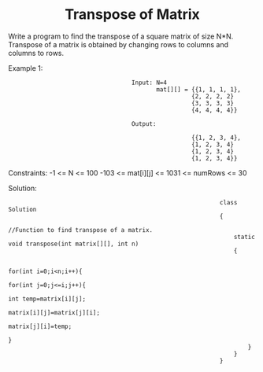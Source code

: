 <h1 align="center">Transpose of Matrix</h1>

Write a program to find the transpose of a square matrix of size N*N. Transpose of a matrix is obtained by changing rows to columns and columns to rows.

Example 1:
                                       
                                       Input: N=4
                                              mat[][] = {{1, 1, 1, 1},
                                                        {2, 2, 2, 2}
                                                        {3, 3, 3, 3}
                                                        {4, 4, 4, 4}}

                                       Output: 
                                             
                                                        {{1, 2, 3, 4},  
                                                        {1, 2, 3, 4}  
                                                        {1, 2, 3, 4}
                                                        {1, 2, 3, 4}} 



Constraints:
                                                        -1 <= N <= 100
                                                        -103 <= mat[i][j] <= 1031 <= numRows <= 30

Solution:

                                               
                                                                class Solution
                                                                {
                                                                    //Function to find transpose of a matrix.
                                                                    static void transpose(int matrix[][], int n)
                                                                    {
                                                                    
                                                                        for(int i=0;i<n;i++){
                                                                            for(int j=0;j<=i;j++){
                                                                            int temp=matrix[i][j];
                                                                            matrix[i][j]=matrix[j][i];
                                                                            matrix[j][i]=temp;
                                                                            }
                                                                        }
                                                                    }
                                                                }